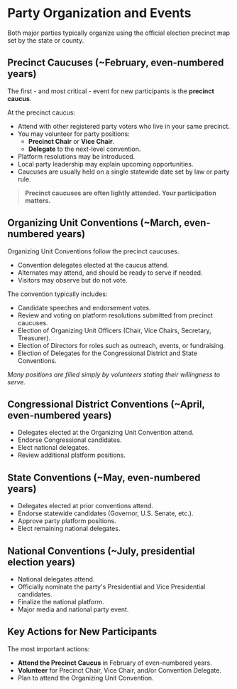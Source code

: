 # Party Organization and Events

Both major parties typically organize using the official election precinct map set by the state or county. 

## Precinct Caucuses (~February, even-numbered years)

The first - and most critical - event for new participants is the **precinct caucus**.

At the precinct caucus:

- Attend with other registered party voters who live in your same precinct.
- You may volunteer for party positions:
  - **Precinct Chair** or **Vice Chair**.
  - **Delegate** to the next-level convention.
- Platform resolutions may be introduced.
- Local party leadership may explain upcoming opportunities.
- Caucuses are usually held on a single statewide date set by law or party rule.

> **Precinct caucuses are often lightly attended. Your participation matters.**


## Organizing Unit Conventions (~March, even-numbered years)


Organizing Unit Conventions follow the precinct caucuses.

- Convention delegates elected at the caucus attend.
- Alternates may attend, and should be ready to serve if needed.
- Visitors may observe but do not vote.

The convention typically includes:

- Candidate speeches and endorsement votes.
- Review and voting on platform resolutions submitted from precinct caucuses.
- Election of Organizing Unit Officers (Chair, Vice Chairs, Secretary, Treasurer).
- Election of Directors for roles such as outreach, events, or fundraising.
- Election of Delegates for the Congressional District and State Conventions.

_Many positions are filled simply by volunteers stating their willingness to serve._


## Congressional District Conventions  (~April, even-numbered years)

- Delegates elected at the Organizing Unit Convention attend.
- Endorse Congressional candidates.
- Elect national delegates.
- Review additional platform positions.

## State Conventions (~May, even-numbered years)

- Delegates elected at prior conventions attend.
- Endorse statewide candidates (Governor, U.S. Senate, etc.).
- Approve party platform positions.
- Elect remaining national delegates.

## National Conventions (~July, presidential election years)

- National delegates attend.
- Officially nominate the party's Presidential and Vice Presidential candidates.
- Finalize the national platform.
- Major media and national party event.

## Key Actions for New Participants

The most important actions:  

- **Attend the Precinct Caucus** in February of even-numbered years.
- **Volunteer** for Precinct Chair, Vice Chair, and/or Convention Delegate.
- Plan to attend the Organizing Unit Convention.

